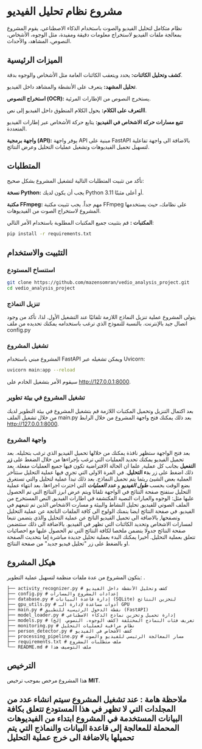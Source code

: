 # مشروع نظام تحليل الفيديو
نظام متكامل لتحليل الفيديو والصوت باستخدام الذكاء الاصطناعي. يقوم المشروع بمعالجة ملفات الفيديو لاستخراج معلومات دقيقة ومفيدة، مثل الوجوه، الأشخاص، النصوص، المشاهد، والأحداث.
## الميزات الرئيسية
**كشف وتحليل الكائنات:** يحدد ويتعقب الكائنات العامة مثل الأشخاص والوجوه بدقة.

**تحليل المشهد:** يتعرف على الأنشطة والمشاهد داخل الفيديو.

**استخراج النصوص (OCR):** يستخرج النصوص من الإطارات المرئية.

**االتعرف على الكلام:** يحول الكلام المنطوق داخل الفيديو إلى نص.

**تتبع مسارات حركة الاشخاص في الفيديو:** يتابع حركة الأشخاص عبر إطارات الفيديو المتعددة.

**واجهة برمجية (API):** يوفر واجهة API مبنية على FastAPI بالاضافة الى واجهة تفاعلية لتسهيل تحميل الفيديوهات وتشغيل عمليات التحليل وعرض النتائج.

## المتطلبات

تأكد من تثبيت المتطلبات التالية لتشغيل المشروع بشكل صحيح:

**نسخة Python:** يجب أن يكون لديك Python 3.11 أو أعلى مثبتًا.

**مكتبة FFmpeg:** مهم جداً. يجب تثبيت مكتبة FFmpeg على نظامك، حيث يستخدمها المشروع لاستخراج الصوت من الفيديوهات.

**المكتبات :** قم بتثبيت جميع المكتبات المطلوبة باستخدام الأمر التالي:

```bash
pip install -r requirements.txt
```

## التثبيت والاستخدام
### استنساخ المستودع 
```bash
git clone https://github.com/mazensomran/vedio_analysis_project.git
cd vedio_analysis_project
```
### تنزيل النماذج
يتولى المشروع عملية تنزيل النماذج اللازمة تلقائيًا عند التشغيل الأول. لذا، تأكد من وجود اتصال جيد بالإنترنت. بالنسبة للنموذج الذي ترغب باستخدامه يمكنك تحديده من ملف config.py

### تشغيل المشروع
المشروع مبني باستخدام FastAPI ويمكن تشغيله عبر Uvicorn:
```bash
uvicorn main:app --reload
```
سيقوم الأمر بتشغيل الخادم على http://127.0.0.1:8000.
### تشغيل المشروع في بيئة تطوير
بعد اكتمال التنزيل وتحميل المكتبات اللازمة قم بتشغيل المشروع في بيئة التطوير لديك من خلال تشغيل الملف main.py بعد ذلك يمكنك فتح واجهة المشروع من خلال الرابط http://127.0.0.1:8000.

### واجهة المشروع
بعد فتح الواجهة ستظهر نافذة يمكنك من خلالها تحميل الفيديو الذي ترغب بتحليله. 
بعد تحميل الفيديو يمكنك تحديد العمليات التي ترغب بإجراءها من خلال الضغط على **زر التفعيل** بجانب كل عملية, علما ان الحالة الافتراضية تكون فيها جميع العمليات مفعلة. 
بعد ذلك  اضغط على زر ب**دء التحليل**. في المرة الاولى التي تجري فيها عملية التحليل ستتأخر العملية بعض الشيئ ريثما يتم تحميل النماذج.
بعد ذلك تبدأ عملية لتحليل والتي تستغرق بضع الوقت بحسب _**طول الفيديو**_ و _**عدد العمليات**_ التي اخترت اجراءها.
بعد انتهاء عملية التحليل ستفتح صفحة النتائج في الواجهة تلقائا ويتم عرض ابرز النتائج التي تم الحصول عليها مثل:
الوجوه والعبارات النصية المكتشفة في اطارات الفيديو, النص المستخرج من الملف الصوتي للفيديو, تحليل النشاط والبيئة و مسارت الاشخاص الذين تم تتبعهم في الفيديو.
في صفحة النتائج ايضا ينمنك الولوج الى كافة الملفات الناتجة عن عملية التحليل وتصفحها, بالاضافة الى تحميل الفيديو الناتج عن عملية التحليل والذي يتضمن تتبعا لمسارات الاشخاص وتحديد الكائنات التي تظهر في الفيديو. 
بالاضافة الى ذلك ستتضمن صفحة النتائج جدولا يتضمن ملخصا لكافة النتائج التي تم الحصول عليها مع احصائيات تتعلق بعملية التحليل.
أخيرا يمكنك البدء بعملية تحليل جديدة مباشرة إما بتحديث الصفحة او بالضغط على زر "تحليل فيديو جديد" من صفحة النتائج.
## هيكل المشروع
يتكون المشروع من عدة ملفات منظمة لتسهيل عملية التطوير:
.
```
├── activity_recognizer.py # كشف وتحليل الأنشطة داخل الفيديو
├── config.py # إعدادات المشروع والمسارات
├── database.py # إدارة قاعدة البيانات (SQLite) لتخزين النتائج
├── gpu_utils.py # أدوات مساعدة لإدارة الـ GPU
├── main.py # نقطة الدخول الرئيسية للتطبيق (FastAPI)
├── model_loader.py # إدارة تحميل وتخزين نماذج الذكاء الاصطناعي
├── models.py # تعريف فئات النماذج المختلفة (كشف الوجوه، النصوص، إلخ)
├── monitoring.py # نظام مراقبة لعمليات التحليل
├── person_detector.py # كشف الأشخاص في الفيديو
├── processing_pipeline.py # مسار المعالجة الرئيسي للفيديو والصوت
├── requirements.txt # ملف متطلبات المشروع
└── README.md # ملف التوصيف هذا
```
## الترخيص
هذا المشروع مرخص بموجب ترخيص **MIT**.

## ملاحظة هامة : عند تشغيل المشروع سيتم انشاء عدد من المجلدات التي لا تظهر في هذا المستودع تتعلق بكافة البيانات المستخدمة في المشروع ابتداء من الفيديوهات المحملة للمعالجة إلى قاعدة البيانات والنماذج التي يتم تحميلها بالاضافة الى خرج عملية التحليل
